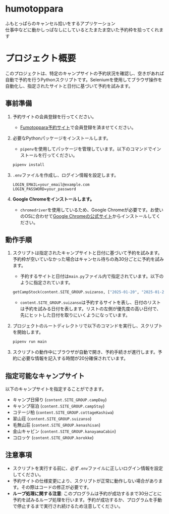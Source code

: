 # humotoppara
ふもとっぱらのキャンセル拾いをするアプリケーション  
仕事中などに動かしっぱなしにしているとたまたま空いた予約枠を拾ってくれます

# プロジェクト概要

このプロジェクトは、特定のキャンプサイトの予約状況を確認し、空きがあれば自動で予約を行うPythonスクリプトです。Seleniumを使用してブラウザ操作を自動化し、指定されたサイトと日付に基づいて予約を試みます。

## 事前準備

1. 予約サイトの会員登録を行ってください。
   - [Fumotoppara予約サイト](https://reserve.fumotoppara.net/)で会員登録を済ませてください。

2. 必要なPythonパッケージをインストールします。
   - `pipenv`を使用してパッケージを管理しています。以下のコマンドでインストールを行ってください。

   ```bash
   pipenv install
   ```

3. `.env`ファイルを作成し、ログイン情報を設定します。

   ```plaintext
   LOGIN_EMAIL=your_email@example.com
   LOGIN_PASSWORD=your_password
   ```

4. **Google Chromeをインストールします。**
   - `chromedriver`を使用しているため、Google Chromeが必要です。お使いのOSに合わせて[Google Chromeの公式サイト](https://www.google.com/chrome/)からインストールしてください。

## 動作手順

1. スクリプトは指定されたキャンプサイトと日付に基づいて予約を試みます。予約枠が空いていなかった場合はキャンセル待ちの為30分ごとに予約を試みます。

   - 予約するサイトと日付は`main.py`ファイル内で指定されています。以下のように指定されています。

   ```python
   getCampStock(content.SITE_GROUP.suizanso, ["2025-01-20", "2025-01-24", "2025-01-26"])
   ```

   - `content.SITE_GROUP.suizanso`は予約するサイトを表し、日付のリストは予約を試みる日付を表します。リストの左側が優先度の高い日付で、先にヒットした日付を取りにいくようになっています。

2. プロジェクトのルートディレクトリで以下のコマンドを実行し、スクリプトを開始します。

   ```bash
   pipenv run main
   ```

3. スクリプトの動作中にブラウザが自動で開き、予約手続きが進行します。予約に必要な情報を記入する時間が20分確保されています。

## 指定可能なキャンプサイト

以下のキャンプサイトを指定することができます。

- キャンプ日帰り (`content.SITE_GROUP.campDay`)
- キャンプ宿泊 (`content.SITE_GROUP.campStay`)
- コテージ柏 (`content.SITE_GROUP.cottageKashiwa`)
- 翠山荘 (`content.SITE_GROUP.suizanso`)
- 毛無山荘 (`content.SITE_GROUP.kenashisan`)
- 金山キャビン (`content.SITE_GROUP.kanayamaCabin`)
- コロッケ (`content.SITE_GROUP.korokke`)

## 注意事項

- スクリプトを実行する前に、必ず`.env`ファイルに正しいログイン情報を設定してください。
- 予約サイトの仕様変更により、スクリプトが正常に動作しない場合があります。その際はコードの修正が必要です。
- **ループ処理に関する注意**: このプログラムは予約が成功するまで30分ごとに予約を試みるループ処理を行います。予約が成功するか、プログラムを手動で停止するまで実行され続けるため注意してください。
